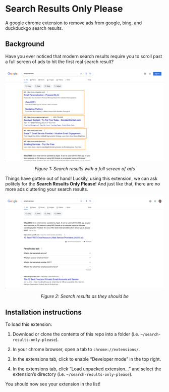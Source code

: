 # Search Results Only Please

A google chrome extension to remove ads from google, bing, and duckduckgo search results.

## Background

Have you ever noticed that modern search results require you to scroll past a full screen of ads to hit the first real search result?

<div style="text-align: center;">

![Search results with ads](search-results-before.png)

_Figure 1: Search results with a full screen of ads_

</div>

Things have gotten out of hand! Luckily, using this extension, we can ask politely for the __Search Results Only Please__! And just like that, there are no more ads cluttering your search results.

<div style="text-align: center;">

![Search results without ads](search-results-after.png)

_Figure 2: Search results as they should be_

</div>

## Installation instructions

To load this extension:

1. Download or clone the contents of this repo into a folder (i.e. `~/search-results-only-please`).

2. In your chrome browser, open a tab to `chrome://extensions/`.

3. In the extensions tab, click to enable “Developer mode” in the top right.

4. In the extensions tab, click “Load unpacked extension…” and select the extension’s directory (i.e. `~/search-results-only-please`).

You should now see your extension in the list!
